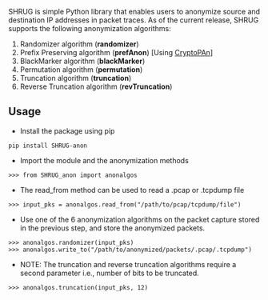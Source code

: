 SHRUG is simple Python library that enables users to anonymize source and destination IP addresses in packet traces. As of the current release, SHRUG supports the following anonymization algorithms:

1. Randomizer algorithm (**randomizer**)
2. Prefix Preserving algorithm (**prefAnon**) [Using [CryptoPAn](https://github.com/Yawning/cryptopan)]
3. BlackMarker algorithm (**blackMarker**)
4. Permutation algorithm (**permutation**)
5. Truncation algorithm (**truncation**)
6. Reverse Truncation algorithm (**revTruncation**)

## Usage
- Install the package using pip
```
pip install SHRUG-anon
```

- Import the module and the anonymization methods
```
>>> from SHRUG_anon import anonalgos
```

- The read_from method can be used to read a .pcap or .tcpdump file
```
>>> input_pks = anonalgos.read_from("/path/to/pcap/tcpdump/file")
```

- Use one of the 6 anonymization algorithms on the packet capture stored in the previous step, and store the anonymized packets.
```
>>> anonalgos.randomizer(input_pks)
>>> anonalgos.write_to("/path/to/anonymized/packets/.pcap/.tcpdump")
```

- NOTE: The truncation and reverse truncation algorithms require a second parameter i.e., number of bits to be truncated.
```
>>> anonalgos.truncation(input_pks, 12)
```
